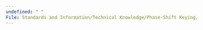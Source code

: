 ```yaml
---
undefined: " "
File: Standards and Information/Technical Knowledge/Phase-Shift Keying/Phase.md
---
```

